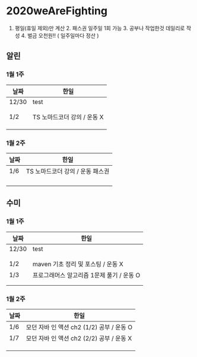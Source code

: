 # 2020weAreFighting

1. 평일(휴일 제외)만 계산 2. 패스권 일주일 1회 가능 3. 공부나 작업한것 데일리로 작성 4. 벌금 오천원!! ( 일주일마다 정산 )

## 알린
### 1월 1주
| 날짜  | 한일  |
|---|---|
|  12/30 | test  |
|   |   |
|   |   |
|  1/2 | TS 노마드코더 강의 / 운동 X   |
|   |   |
|   |   |
|   |   |

### 1월 2주
| 날짜  | 한일  |
|---|---|
|  1/6| TS 노마드코더 강의 / 운동 패스권  |
|   |   |
|   |   |
|   |   |
|   |   |

## 수미
### 1월 1주
| 날짜  | 한일  |
|---|---|
|  12/30 | test  |
|   |   |
|   |   |
|  1/2 |  maven 기초 정리 및 포스팅 / 운동 X  |
|  1/3 |  프로그래머스 알고리즘 1문제 풀기 / 운동 O |
|   |   |
|   |   |

### 1월 2주
| 날짜  | 한일  |
|---|---|
|  1/6| 모던 자바 인 액션 ch2 (1/2) 공부 / 운동 O  |
|  1/7 | 모던 자바 인 액션 ch2 (2/2) 공부 / 운동 X  |
|   |   |
|   |   |
|   |   |
